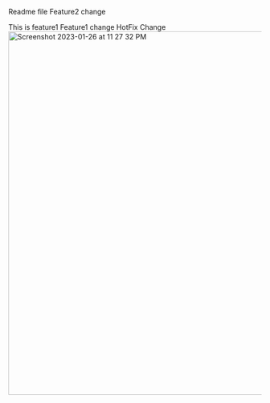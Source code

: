 Readme file
Feature2 change

This is feature1
Feature1 change
HotFix Change
<img width="723" alt="Screenshot 2023-01-26 at 11 27 32 PM" src="https://user-images.githubusercontent.com/123653783/214913928-f1ebc838-82fa-41ac-be64-1b05370afa77.png">
